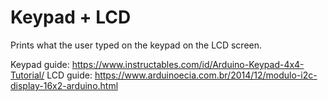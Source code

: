 # Keypad + LCD
Prints what the user typed on the keypad on the LCD screen.

Keypad guide: https://www.instructables.com/id/Arduino-Keypad-4x4-Tutorial/
LCD guide: https://www.arduinoecia.com.br/2014/12/modulo-i2c-display-16x2-arduino.html
